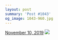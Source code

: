 ```yaml
---
layout: post
summary: 'Post #1043'
og_image: 1043-960.jpg
---
```


<p>
  <time>
    <a href="/1043">November 10, 2019</a>
  </time>
  <a href="/1043">
    <img src="{{ site.assets_url }}/1043-480.jpg" srcset="{{ site.assets_url }}/1043-240.jpg 240w, {{ site.assets_url }}/1043-480.jpg 480w, {{ site.assets_url }}/1043-720.jpg 720w, {{ site.assets_url }}/1043-960.jpg 960w" sizes="(min-width: 700px) 50vw, calc(100vw - 2rem)" />
  </a>
</p>
